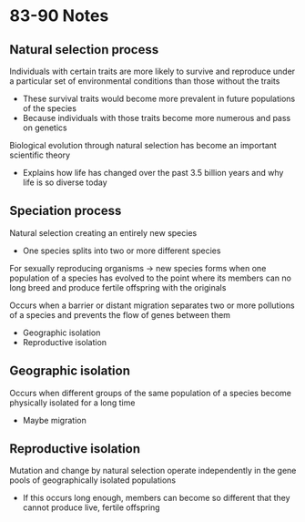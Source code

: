 # 83-90 Notes

## Natural selection process

Individuals with certain traits are more likely to survive and reproduce under
a particular set of environmental conditions than those without the traits
- These survival traits would become more prevalent in future populations of
  the species
- Because individuals with those traits become more numerous and pass on genetics

Biological evolution through natural selection has become an important
scientific theory
- Explains how life has changed over the past 3.5 billion years and why life
  is so diverse today

## Speciation process 

Natural selection creating an entirely new species
- One species splits into two or more different species

For sexually reproducing organisms -> new species forms when one population of
a species has evolved to the point where its members can no long breed and
produce fertile offspring with the originals

Occurs when a barrier or distant migration separates two or more pollutions of
a species and prevents the flow of genes between them
- Geographic isolation
- Reproductive isolation

## Geographic isolation

Occurs when different groups of the same population of a species become
physically isolated for a long time
- Maybe migration

## Reproductive isolation

Mutation and change by natural selection operate independently in the gene
pools of geographically isolated populations
- If this occurs long enough, members can become so different that they cannot
  produce live, fertile offspring
